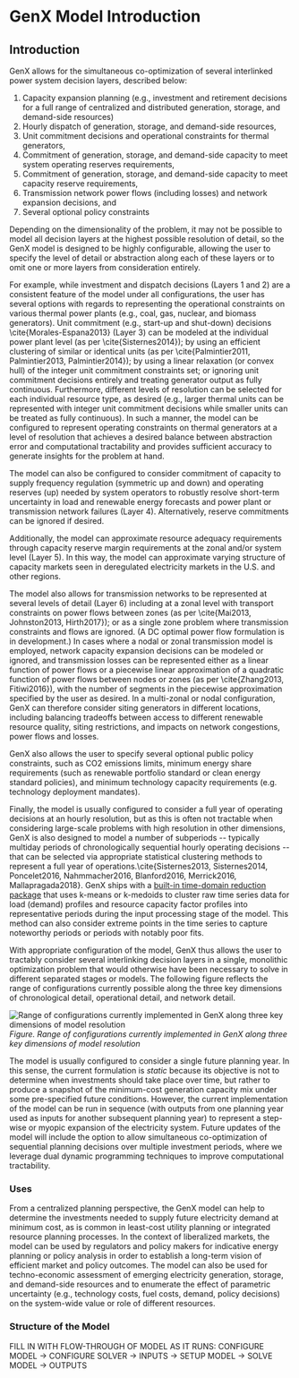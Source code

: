 # GenX Model Introduction

## Introduction

GenX allows for the simultaneous co-optimization of several interlinked power system decision layers, described below:

1. Capacity expansion planning (e.g., investment and retirement decisions for a full range of centralized and distributed generation, storage, and demand-side resources)
2. Hourly dispatch of generation, storage, and demand-side resources,
3. Unit commitment decisions and operational constraints for thermal generators,
4. Commitment of generation, storage, and demand-side capacity to meet system operating reserves requirements,
5. Commitment of generation, storage, and demand-side capacity to meet capacity reserve requirements,
6. Transmission network power flows (including losses) and network expansion decisions, and
7. Several optional policy constraints

Depending on the dimensionality of the problem, it may not be possible to model all decision layers at the highest possible resolution of detail, so the GenX model is designed to be highly configurable, allowing the user to specify the level of detail or abstraction along each of these layers or to omit one or more layers from consideration entirely.

For example, while investment and dispatch decisions (Layers 1 and 2) are a consistent feature of the model under all configurations, the user has several options with regards to representing the operational constraints on various thermal power plants (e.g., coal, gas, nuclear, and biomass generators). Unit commitment (e.g., start-up and shut-down) decisions \cite{Morales-Espana2013} (Layer 3) can be modeled at the individual power plant level (as per \cite{Sisternes2014}); by using an efficient clustering of similar or identical units (as per \cite{Palmintier2011, Palmintier2013, Palmintier2014}); by using a linear relaxation (or convex hull) of the integer unit commitment constraints set; or ignoring unit commitment decisions entirely and treating generator output as fully continuous. Furthermore, different levels of resolution can be selected for each individual resource type, as desired (e.g., larger thermal units can be represented with integer unit commitment decisions while smaller units can be treated as fully continuous). In such a manner, the model can be configured to represent operating constraints on thermal generators at a level of resolution that achieves a desired balance between abstraction error and computational tractability and provides sufficient accuracy to generate insights for the problem at hand.

The model can also be configured to consider commitment of capacity to supply frequency regulation (symmetric up and down) and operating reserves (up) needed by system operators to robustly resolve short-term uncertainty in load and renewable energy forecasts and power plant or transmission network failures (Layer 4). Alternatively, reserve commitments can be ignored if desired.

Additionally, the model can approximate resource adequacy requirements through capacity reserve margin requirements at the zonal and/or system level (Layer 5). In this way, the model can approximate varying structure of capacity markets seen in deregulated electricity markets in the U.S. and other regions.

The model also allows for transmission networks to be represented at several levels of detail (Layer 6) including at a zonal level with transport constraints on power flows between zones (as per \cite{Mai2013, Johnston2013, Hirth2017}); or as a single zone problem where transmission constraints and flows are ignored. (A DC optimal power flow formulation is in development.) In cases where a nodal or zonal transmission model is employed, network capacity expansion decisions can be modeled or ignored, and transmission losses can be represented either as a linear function of power flows or a piecewise linear approximation of a quadratic function of power flows between nodes or zones (as per \cite{Zhang2013, Fitiwi2016}), with the number of segments in the piecewise approximation specified by the user as desired. In a multi-zonal or nodal configuration, GenX can therefore consider siting generators in different locations, including balancing tradeoffs between access to different renewable resource quality, siting restrictions, and impacts on network congestions, power flows and losses.

GenX also allows the user to specify several optional public policy constraints, such as CO2 emissions limits, minimum energy share requirements (such as renewable portfolio standard or clean energy standard policies), and minimum technology capacity requirements (e.g. technology deployment mandates).

Finally, the model is usually configured to consider a full year of operating decisions at an hourly resolution, but as this is often not tractable when considering large-scale problems with high resolution in other dimensions, GenX is also designed to model a number of subperiods -- typically multiday periods of chronologically sequential hourly operating decisions -- that can be selected via appropriate statistical clustering methods to represent a full year of operations.\cite{Sisternes2013, Sisternes2014, Poncelet2016, Nahmmacher2016, Blanford2016, Merrick2016, Mallapragada2018}. GenX ships with a [built-in time-domain reduction package](https://genxproject.github.io/GenX/docs/build/time_domain_reduction.html) that uses k-means or k-medoids to cluster raw time series data for load (demand) profiles and resource capacity factor profiles into representative periods during the input processing stage of the model. This method can also consider extreme points in the time series to capture noteworthy periods or periods with notably poor fits.

With appropriate configuration of the model, GenX thus allows the user to tractably consider several interlinking decision layers in a single, monolithic optimization problem that would otherwise have been necessary to solve in different separated stages or models. The following figure reflects the range of configurations currently possible along the three key dimensions of chronological detail, operational detail, and network detail.

![Range of configurations currently implemented in GenX along three key dimensions of model resolution](/assets/Dimensions_graphic3.png)
*Figure. Range of configurations currently implemented in GenX along three key dimensions of model resolution*

The model is usually configured to consider a single future planning year. In this sense, the current formulation is *static* because its objective is not to determine when investments should take place over time, but rather to produce a snapshot of the minimum-cost generation capacity mix under some pre-specified future conditions. However, the current implementation of the model can be run in sequence (with outputs from one planning year used as inputs for another subsequent planning year) to represent a step-wise or myopic expansion of the electricity system. Future updates of the model will include the option to allow simultaneous co-optimization of sequential planning decisions over multiple investment periods, where we leverage dual dynamic programming techniques to improve computational tractability.

### Uses

From a centralized planning perspective, the GenX model can help to determine the investments needed to supply future electricity demand at minimum cost, as is common in least-cost utility planning or integrated resource planning processes. In the context of liberalized markets, the model can be used by regulators and policy makers for indicative energy planning or policy analysis in order to establish a long-term vision of efficient market and policy outcomes. The model can also be used for techno-economic assessment of emerging electricity generation, storage, and demand-side resources and to enumerate the effect of parametric uncertainty (e.g., technology costs, fuel costs, demand, policy decisions) on the system-wide value or role of different resources.

### Structure of the Model

FILL IN WITH FLOW-THROUGH OF MODEL AS IT RUNS: CONFIGURE MODEL -> CONFIGURE SOLVER ->  INPUTS -> SETUP MODEL -> SOLVE MODEL -> OUTPUTS
